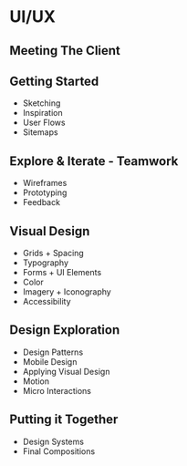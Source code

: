 # UI/UX

## Meeting The Client

## Getting Started

- Sketching
- Inspiration
- User Flows
- Sitemaps

## Explore & Iterate - Teamwork

- Wireframes
- Prototyping
- Feedback

## Visual Design

- Grids + Spacing
- Typography
- Forms + UI Elements
- Color
- Imagery + Iconography
- Accessibility

## Design Exploration

- Design Patterns
- Mobile Design
- Applying Visual Design
- Motion
- Micro Interactions

## Putting it Together

- Design Systems
- Final Compositions
